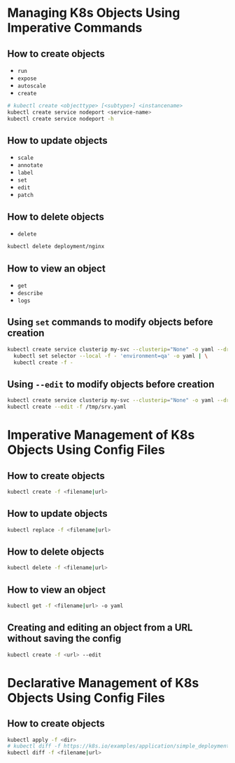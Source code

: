 # Managing K8s Objects Using Imperative Commands

## How to create objects

- `run`
- `expose`
- `autoscale`
- `create`

```bash
# kubectl create <objecttype> [<subtype>] <instancename>
kubectl create service nodeport <service-name>
kubectl create service nodeport -h
```

## How to update objects

- `scale`
- `annotate`
- `label`
- `set`
- `edit`
- `patch`

## How to delete objects

- `delete`

```bash
kubectl delete deployment/nginx
```

## How to view an object

- `get`
- `describe`
- `logs`

## Using `set` commands to modify objects before creation

```bash
kubectl create service clusterip my-svc --clusterip="None" -o yaml --dry-run=client | \
  kubectl set selector --local -f - 'environment=qa' -o yaml | \
  kubectl create -f -
```

## Using `--edit` to modify objects before creation

```bash
kubectl create service clusterip my-svc --clusterip="None" -o yaml --dry-run=client > /tmp/srv.yaml
kubectl create --edit -f /tmp/srv.yaml
```

# Imperative Management of K8s Objects Using Config Files

## How to create objects

```bash
kubectl create -f <filename|url>
```

## How to update objects

```bash
kubectl replace -f <filename|url>
```

## How to delete objects

```bash
kubectl delete -f <filename|url>
```

## How to view an object

```bash
kubectl get -f <filename|url> -o yaml
```

## Creating and editing an object from a URL without saving the config

```bash
kubectl create -f <url> --edit
```

# Declarative Management of K8s Objects Using Config Files

## How to create objects

```bash
kubectl apply -f <dir>
# kubectl diff -f https://k8s.io/examples/application/simple_deployment.yaml
kubectl diff -f <filename|url>
```
